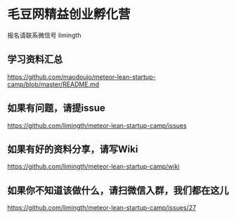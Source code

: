 # 毛豆网精益创业孵化营
报名请联系微信号 limingth

## 学习资料汇总
https://github.com/maodouio/meteor-lean-startup-camp/blob/master/README.md

## 如果有问题，请提issue
https://github.com/limingth/meteor-lean-startup-camp/issues

## 如果有好的资料分享，请写Wiki
https://github.com/limingth/meteor-lean-startup-camp/wiki

## 如果你不知道该做什么，请扫微信入群，我们都在这儿
https://github.com/limingth/meteor-lean-startup-camp/issues/27
